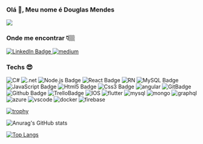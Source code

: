 ### Olá 👋, Meu nome é Douglas Mendes

![](https://komarev.com/ghpvc/?username=JDouglasMendes)

### Onde me encontrar 👇🏼
[ ![LinkedIn Badge](https://img.shields.io/badge/LinkedIn-blue?style=flat-square&logo=Linkedin&logoColor=white&link=https://www.linkedin.com/in/douglas-mendes-full-stack/)
](https://www.linkedin.com/in/douglas-mendes-full-stack/)
[![medium](https://img.shields.io/badge/Medium-12100E?style=flat-square&logo=medium&logoColor=white&link=https://medium.com/@douglasaleixomendes)](https://medium.com/@douglasaleixomendes)

### Techs 😎

![C#](https://img.shields.io/badge/C%23-239120?style=flat&logo=c-sharp&logoColor=white)
![.net](https://img.shields.io/badge/.NET-5C2D91?style=flat&logo=.net&logoColor=white)
![Node.js Badge](https://img.shields.io/badge/Node.js-339933?style=flat&logo=node.js&logoColor=white)
![React Badge](https://img.shields.io/badge/React-61DAFB?style=flat&logo=react&logoColor=white)
![RN](https://img.shields.io/badge/React_Native-20232A?style=flat&logo=react&logoColor=61DAFB)
![MySQL Badge](https://img.shields.io/badge/MySQL-4479A1?style=flat&logo=mysql&logoColor=white)
![JavaScript Badge](https://img.shields.io/badge/JavaScript-F7DF1E?style=flat&logo=javascript&logoColor=black)
![Html5 Badge](https://img.shields.io/badge/html5-E34F26?style=flat&logo=html5&logoColor=white)
![Css3 Badge](https://img.shields.io/badge/css3-1572B6?style=flat&logo=css3&logoColor=white)
![angular](https://img.shields.io/badge/Angular-DD0031?style=flat&logo=angular&logoColor=white)
![GitBadge](https://img.shields.io/badge/Git-F05032?style=flat&logo=git&logoColor=white)
![Github Badge](https://img.shields.io/badge/Github-181717?style=flat&logo=github&logoColor=white)
![TrelloBadge](https://img.shields.io/badge/trello-0079BF?style=flat&logo=trello&logoColor=white)
![IOS](https://img.shields.io/badge/iOS-000000?style=flat&logo=ios&logoColor=white)
![flutter](https://img.shields.io/badge/Flutter-02569B?style=flat&logo=flutter&logoColor=white)
![mysql](https://img.shields.io/badge/MySQL-00000F?style=flat&logo=mysql&logoColor=white)
![mongo](https://img.shields.io/badge/MongoDB-4EA94B?style=flat&logo=mongodb&logoColor=white)
![graphql](https://img.shields.io/badge/GraphQl-E10098?style=flat&logo=graphql&logoColor=white)
![azure](https://img.shields.io/badge/Microsoft_Azure-0089D6?style=flat&logo=microsoft-azure&logoColor=whit)
![vscode](https://img.shields.io/badge/Visual_Studio_Code-0078D4?style=flat&logo=visual%20studio%20code&logoColor=white)
![docker](https://img.shields.io/badge/Docker-2CA5E0?style=flat&logo=docker&logoColor=white)
![firebase](https://img.shields.io/badge/firebase-ffca28?style=flat&logo=firebase&logoColor=white)

[![trophy](https://github-profile-trophy.vercel.app/?username=JDouglasMendes&theme=onedark)](https://github.com/ryo-ma/github-profile-trophy)

![Anurag's GitHub stats](https://github-readme-stats.vercel.app/api?username=JDouglasMendes&show_icons=true&theme=dark)

[![Top Langs](https://github-readme-stats.vercel.app/api/top-langs/?username=JDouglasMendes&layout=compact)](https://github.com/anuraghazra/github-readme-stats)

<!--
**JDouglasMendes/JDouglasMendes** is a ✨ _special_ ✨ repository because its `README.md` (this file) appears on your GitHub profile.
